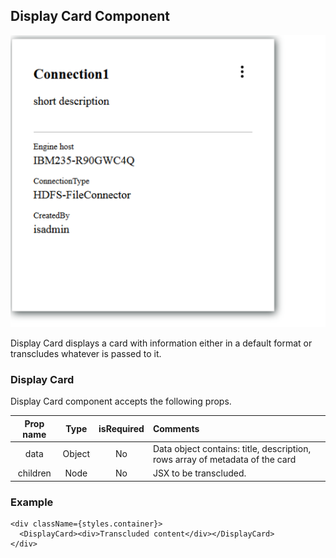  ## Display Card Component
   ![Alt text](DisplayCard.png?raw=true "Display Card")
  
   Display Card displays a card with information either in a default format or transcludes whatever is passed to it.
   
  ### Display Card
  
  Display Card component accepts the following props. 
  
  | Prop name | Type | isRequired | Comments |
  |   :---: | :---: | :---: | :---  |
  | data | Object | No | Data object contains: title, description, rows array of metadata of the card|
  | children | Node | No | JSX to be transcluded. |  
          
   ### Example
 ````
<div className={styles.container}>
   <DisplayCard><div>Transcluded content</div></DisplayCard>
</div>